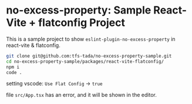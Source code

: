# no-excess-property: Sample React-Vite + flatconfig Project

This is a sample project to show `eslint-plugin-no-excess-property` in react-vite & flatconfig.

```bash
git clone git@github.com:tfs-tada/no-excess-property-sample.git
cd no-excess-property-sample/packages/react-vite-flatconfig/
npm i
code .
```

setting vscode: `Use Flat Config` -> `true`

file `src/App.tsx` has an error, and it will be shown in the editor.
